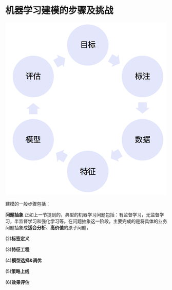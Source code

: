 # 机器学习建模的步骤及挑战

![图5.3](https://raw.githubusercontent.com/buptss/RealTimeDataMiningInAction/master/MachineLearningMethodAndPractice/picture/steps.png)

建模的一般步骤包括：

**问题抽象**
正如上一节提到的，典型的机器学习问题包括：有监督学习，无监督学习，半监督学习和强化学习等。在问题抽象这一阶段，主要完成的是将具体的业务问题抽象成**适合分析**、**高价值**的原子问题，

(2)**标签定义**

(3)**特征工程**

(4)**模型选择&调优**



(5)**策略上线**

(6)**效果评估**

